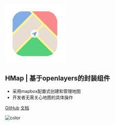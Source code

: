 <!-- _coverpage.md -->

![logo](./assets/logo.png)

## HMap  |  基于openlayers的封装组件

- 采用mapbox配置式创建和管理地图
- 开发者无需关心地图的具体操作

[GitHub](https://github.com/sakitam-fdd/HMap)
[文档](/zh-cn/introduction/install)

![color](#e4fff7)
